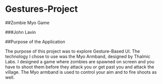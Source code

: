 # Gestures-Project

##Zombie Myo Game

###John Lavin

##Purpose of the Application

The purpose of this project was to explore Gesture-Based UI. 
The technology I chose to use was the Myo Armband, designed by Thalmic Labs. 
I designed a game where zombies are spawned on screen and you have to shoot them 
before they attack you or get past you and attack the village. 
The Myo armband is used to control your aim and to fire shoots as well. 

